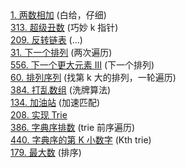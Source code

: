 <div class="outerlink">
<a href="../_leetcode/2.html">1. 两数相加</a> (白给，仔细) <br>
<a href="../_leetcode/313.html">313. 超级丑数</a> (巧妙 k 指针)<br>
<a href="../_leetcode/209.html">209. 反转链表</a> (...) <br>
<a href="../_leetcode/31.html">31. 下一个排列</a> (两次遍历) <br>
<a href="../../_leetcode/556/">556. 下一个更大元素 III</a> (下一个排列) <br>
<a href="../_leetcode/60.html">60. 排列序列</a> (找第 k 大的排列，一轮遍历) <br>
<a href="../_leetcode/384.html">384. 打乱数组</a> (洗牌算法) <br>
<a href="../_leetcode/134/">134. 加油站</a> (加速匹配) <br>
<a href="../_leetcode/208/">208. 实现 Trie</a> <br>
<a href="../_leetcode/386/">386. 字典序排数</a> (trie 前序遍历) <br>
<a href="../_leetcode/440/">440. 字典序的第 K 小数字</a> (Kth trie) <br>
<a href="../_leetcode/179/">179. 最大数</a> (排序) <br>
</div>
